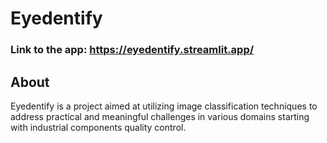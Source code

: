 # Eyedentify

### Link to the app: https://eyedentify.streamlit.app/

## About
Eyedentify is a project aimed at utilizing image classification techniques to address practical and meaningful challenges in various domains starting with industrial components quality control.

